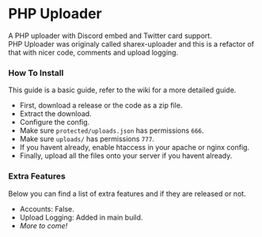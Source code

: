 # PHP Uploader
A PHP uploader with Discord embed and Twitter card support.  
PHP Uploader was originaly called sharex-uploader and this is a refactor of that with nicer code, comments and upload logging.  

### How To Install
This guide is a basic guide, refer to the wiki for a more detailed guide.
- First, download a release or the code as a zip file.
- Extract the download.
- Configure the config.
- Make sure `protected/uploads.json` has permissions `666`.
- Make sure `uploads/` has permissions `777`.
- If you havent already, enable htaccess in your apache or nginx config.
- Finally, upload all the files onto your server if you havent already.  

### Extra Features
Below you can find a list of extra features and if they are released or not.  
- Accounts: False.
- Upload Logging: Added in main build.
- *More to come!*  
